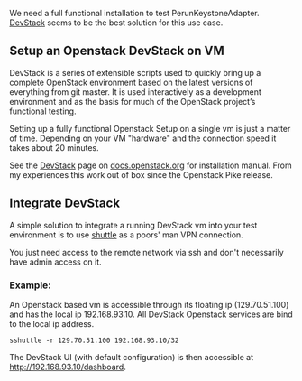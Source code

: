 We need a full functional installation to test PerunKeystoneAdapter.
[DevStack](https://docs.openstack.org/devstack/latest/) seems to be 
the best solution for this use case.

## Setup an Openstack DevStack on VM

DevStack is a series of extensible scripts used to quickly bring up a complete 
OpenStack environment based on the latest versions of everything from git master. 
It is used interactively as a development environment and as the basis for much of 
the OpenStack project’s functional testing.

Setting up a fully functional Openstack Setup on a single vm is just a matter of time.
Depending on your VM "hardware"  and  the connection speed it takes about 20 minutes.

See the [DevStack](https://docs.openstack.org/devstack/latest/) page on 
[docs.openstack.org](https://docs.openstack.org) for installation manual. From my 
experiences this work out of box since the Openstack Pike release.

## Integrate DevStack
A simple solution to integrate a running DevStack vm into your test environment is to
use [shuttle](https://github.com/sshuttle/sshuttle) as a poors' man VPN connection.

You just need access to the remote network via ssh and don't necessarily have admin access
on it.

### Example:

An Openstack based vm is accessible through its floating ip (129.70.51.100)  and  has the local
ip 192.168.93.10. All DevStack Openstack services are bind to the local ip address.

```
sshuttle -r 129.70.51.100 192.168.93.10/32
```

The DevStack UI (with default configuration) is then accessible at http://192.168.93.10/dashboard.





